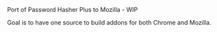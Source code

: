 Port of Password Hasher Plus to Mozilla - WIP

Goal is to have one source to build addons for both Chrome and Mozilla.
